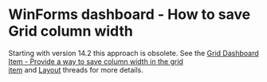 # WinForms dashboard - How to save Grid column width


<p>Starting with version 14.2 this approach is obsolete. See the <a href="https://www.devexpress.com/Support/Center/p/Q464098">Grid Dashboard Item - Provide a way to save column width in the grid item</a> and <a href="https://documentation.devexpress.com/#Dashboard/CustomDocument15249">Layout</a> threads for more details.</p>

<br/>



